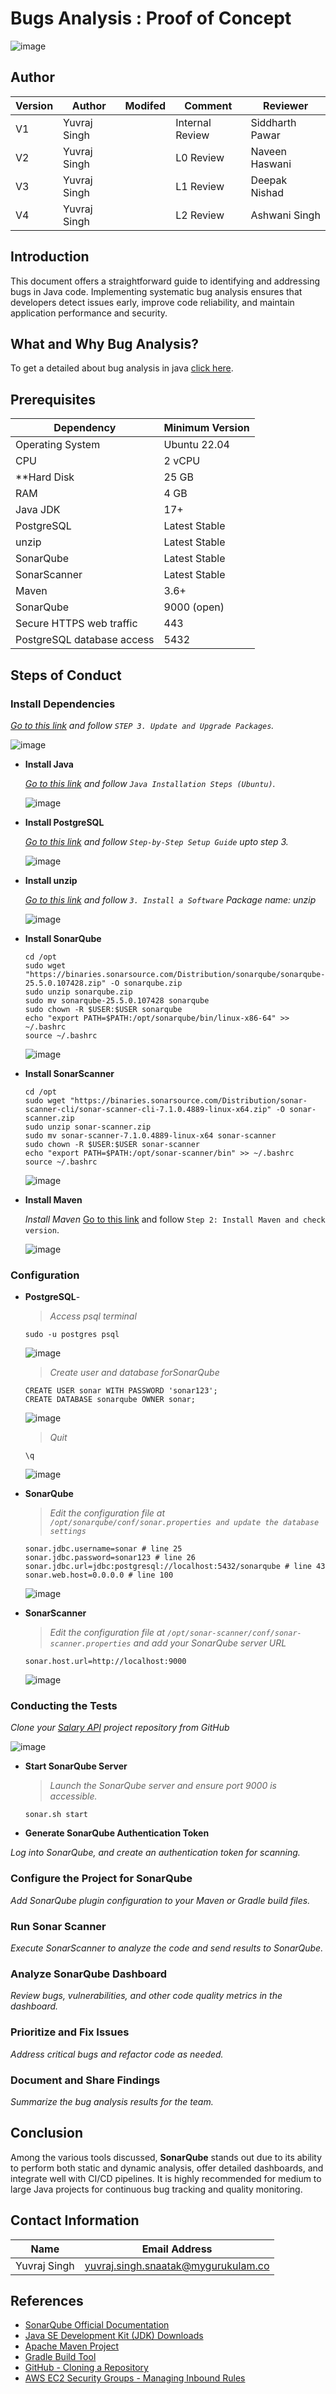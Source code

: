 # Bugs Analysis : Proof of Concept

![image](https://github.com/user-attachments/assets/e065c14b-f67c-4cc4-ac3f-15d07034cf99)


## Author
|  Version   |   Author     |  Modifed   |      Comment      |    Reviewer      |
|------------|--------------|------------|-------------------|------------------|
|  V1        | Yuvraj Singh |            | Internal Review   | Siddharth Pawar  |
|  V2        | Yuvraj Singh |            | L0 Review         | Naveen Haswani |
|  V3        | Yuvraj Singh |            | L1 Review         | Deepak Nishad |
|  V4        | Yuvraj Singh |            | L2 Review         | Ashwani Singh |

## Introduction
This document offers a straightforward guide to identifying and addressing bugs in Java code. Implementing systematic bug analysis ensures that developers detect issues early, improve code reliability, and maintain application performance and security.

## What and Why Bug Analysis?

To get a detailed about bug analysis in java [click here]().

## Prerequisites

| Dependency   | Minimum Version |
| ------------ | --------------- |
| Operating System | Ubuntu 22.04 |
| CPU    | 2 vCPU  |
| **Hard Disk   | 25 GB  |
| RAM           | 4 GB     |
| Java JDK     | 17+             |
| PostgreSQL   | Latest Stable   |
| unzip        | Latest Stable   |
| SonarQube    | Latest Stable   |
| SonarScanner | Latest Stable   |
| Maven        | 3.6+            |
| SonarQube | 9000 (open)        |
| Secure HTTPS web traffic | 443  |       
| PostgreSQL database access | 5432  | 


## Steps of Conduct

### Install Dependencies

  *[Go to this link](https://github.com/snaatak-Downtime-Crew/Documentation/blob/main/common_stack/operating_system/ubuntu/sop/commoncommands/README.md#1-basic-system-commands) and follow `STEP 3. Update and Upgrade Packages`.*
  
  ![image](https://github.com/user-attachments/assets/436278c3-993e-48e5-912d-01a07aed633e)

- **Install Java**

  *[Go to this link](https://github.com/snaatak-Downtime-Crew/Documentation/tree/main/common_stack/application/java/installation/guide#java-installation-steps-ubuntu) and follow `Java Installation Steps (Ubuntu)`.*
  
  ![image](https://github.com/user-attachments/assets/6bf62845-fe4d-4729-9262-eabd824893fa)

- **Install PostgreSQL**

  *[Go to this link](https://github.com/snaatak-Downtime-Crew/Documentation/tree/main/common_stack/software/postgresql/installation#step-by-step-setup-guide) and follow `Step-by-Step Setup Guide` upto step 3.*
  
  ![image](https://github.com/user-attachments/assets/f9a86130-61d8-4bb2-8592-f5991ffe24c2)

- **Install unzip**

  *[Go to this link](https://github.com/snaatak-Downtime-Crew/Documentation/tree/main/common_stack/operating_system/ubuntu/sop/softwaremanagement#3-Install-a-Software) and follow `3. Install a Software` Package name: unzip*
  
  ![image](https://github.com/user-attachments/assets/5816daf7-40d3-4094-9aa4-450d1f531782)

- **Install SonarQube**

  ```
  cd /opt
  sudo wget "https://binaries.sonarsource.com/Distribution/sonarqube/sonarqube-25.5.0.107428.zip" -O sonarqube.zip
  sudo unzip sonarqube.zip
  sudo mv sonarqube-25.5.0.107428 sonarqube
  sudo chown -R $USER:$USER sonarqube
  echo "export PATH=$PATH:/opt/sonarqube/bin/linux-x86-64" >> ~/.bashrc
  source ~/.bashrc
  ```

  ![image](https://github.com/user-attachments/assets/7e440c76-f4b5-4a1b-9240-394116cf7ed1)

- **Install SonarScanner**

  ```
  cd /opt
  sudo wget "https://binaries.sonarsource.com/Distribution/sonar-scanner-cli/sonar-scanner-cli-7.1.0.4889-linux-x64.zip" -O sonar-scanner.zip
  sudo unzip sonar-scanner.zip
  sudo mv sonar-scanner-7.1.0.4889-linux-x64 sonar-scanner
  sudo chown -R $USER:$USER sonar-scanner
  echo "export PATH=$PATH:/opt/sonar-scanner/bin" >> ~/.bashrc
  source ~/.bashrc
  ```

  ![image](https://github.com/user-attachments/assets/e863f3f2-770d-41d6-908f-8374f905f610)

- **Install Maven**

  *Install Maven* [Go to this link](https://github.com/snaatak-Downtime-Crew/Documentation/blob/main/common_stack/application/java/maven/sop/README.md#step-2-install-maven-and-check-version) and follow `Step 2: Install Maven and check version`.

  ![image](https://github.com/user-attachments/assets/149474b7-83b8-4ddb-8947-acf3497309f8)

### Configuration

- **PostgreSQL**-

  > *Access psql terminal*

  ```
  sudo -u postgres psql
  ```

  ![image](https://github.com/user-attachments/assets/7f1a4fab-a503-4bc0-b3ee-b28fa46d3a60)

  > *Create user and database forSonarQube*

  ```
  CREATE USER sonar WITH PASSWORD 'sonar123';
  CREATE DATABASE sonarqube OWNER sonar;
  ```
  
  ![image](https://github.com/user-attachments/assets/acc14c05-71e1-49fd-8d86-0b00eb909b21)

  > *Quit*
  
  ```
  \q
  ```

  ![image](https://github.com/user-attachments/assets/28c9b0c1-f5b3-4e98-8f6b-f41857ba6aef)


- **SonarQube**

  > *Edit the configuration file at `/opt/sonarqube/conf/sonar.properties and update the database settings`*
  
  ```
  sonar.jdbc.username=sonar # line 25
  sonar.jdbc.password=sonar123 # line 26
  sonar.jdbc.url=jdbc:postgresql://localhost:5432/sonarqube # line 43
  sonar.web.host=0.0.0.0 # line 100
  ```

  ![image](https://github.com/user-attachments/assets/ad0050e0-6a00-4af4-8be9-4b13510fe6fd)

- **SonarScanner**

  > *Edit the configuration file at `/opt/sonar-scanner/conf/sonar-scanner.properties` and add your SonarQube server URL*

  ```
  sonar.host.url=http://localhost:9000
  ```

  ![image](https://github.com/user-attachments/assets/37dc2953-8948-4b2e-9361-d57f892e43d6)

### Conducting the Tests  

*Clone your [Salary API](https://github.com/OT-MICROSERVICES/salary-api.git) project repository from GitHub*

![image](https://github.com/user-attachments/assets/21c5c5ae-14d0-4d86-b769-8f5e47a305a8)

- **Start SonarQube Server**  

  > *Launch the SonarQube server and ensure port 9000 is accessible.*

  ```
  sonar.sh start
  ```

  
- **Generate SonarQube Authentication Token**  

*Log into SonarQube, and create an authentication token for scanning.*

### Configure the Project for SonarQube  

*Add SonarQube plugin configuration to your Maven or Gradle build files.*

### Run Sonar Scanner  

*Execute SonarScanner to analyze the code and send results to SonarQube.*

### Analyze SonarQube Dashboard  

*Review bugs, vulnerabilities, and other code quality metrics in the dashboard.*

### Prioritize and Fix Issues  

*Address critical bugs and refactor code as needed.*

### Document and Share Findings  

*Summarize the bug analysis results for the team.*


## Conclusion  
Among the various tools discussed, **SonarQube** stands out due to its ability to perform both static and dynamic analysis, offer detailed dashboards, and integrate well with CI/CD pipelines. It is highly recommended for medium to large Java projects for continuous bug tracking and quality monitoring.

## Contact Information  

| Name          | Email Address                              |  
|---------------|--------------------------------------------|  
| Yuvraj Singh  | yuvraj.singh.snaatak@mygurukulam.co         |  

## References  

- [SonarQube Official Documentation](https://docs.sonarqube.org/latest/)  
- [Java SE Development Kit (JDK) Downloads](https://www.oracle.com/java/technologies/javase-jdk11-downloads.html)  
- [Apache Maven Project](https://maven.apache.org/)  
- [Gradle Build Tool](https://gradle.org/)  
- [GitHub - Cloning a Repository](https://docs.github.com/en/repositories/creating-and-managing-repositories/cloning-a-repository)  
- [AWS EC2 Security Groups - Managing Inbound Rules](https://docs.aws.amazon.com/AWSEC2/latest/UserGuide/using-network-security.html#security-group-rules)  
